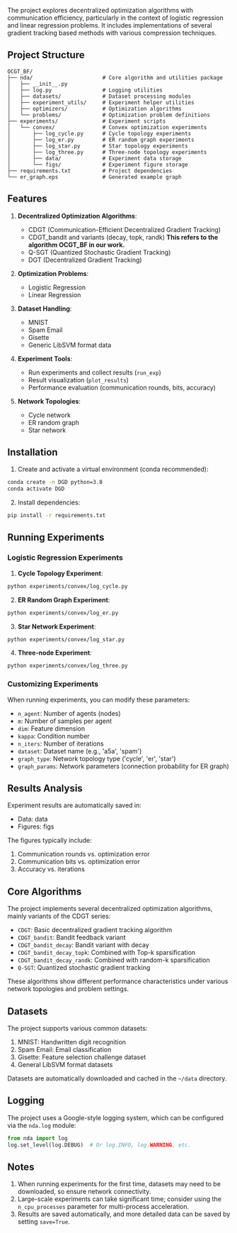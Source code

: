 The project explores decentralized optimization algorithms with communication efficiency, particularly in the context of logistic regression and linear regression problems. It includes implementations of several gradient tracking based methods with various compression techniques.

## Project Structure

```
OCGT_BF/
├── nda/                      # Core algorithm and utilities package
│   ├── __init__.py
│   ├── log.py                # Logging utilities
│   ├── datasets/             # Dataset processing modules
│   ├── experiment_utils/     # Experiment helper utilities
│   ├── optimizers/           # Optimization algorithms
│   └── problems/             # Optimization problem definitions
├── experiments/              # Experiment scripts
│   └── convex/               # Convex optimization experiments
│       ├── log_cycle.py      # Cycle topology experiments
│       ├── log_er.py         # ER random graph experiments
│       ├── log_star.py       # Star topology experiments
│       ├── log_three.py      # Three-node topology experiments
│       ├── data/             # Experiment data storage
│       └── figs/             # Experiment figure storage
├── requirements.txt          # Project dependencies
└── er_graph.eps              # Generated example graph
```

## Features

1. **Decentralized Optimization Algorithms**:
   - CDGT (Communication-Efficient Decentralized Gradient Tracking)
   - CDGT_bandit and variants (decay, topk, randk) **This refers to the algorithm OCGT_BF in our work.**
   - Q-SGT (Quantized Stochastic Gradient Tracking)
   - DGT (Decentralized Gradient Tracking)

2. **Optimization Problems**:
   - Logistic Regression
   - Linear Regression

3. **Dataset Handling**:
   - MNIST
   - Spam Email
   - Gisette
   - Generic LibSVM format data

4. **Experiment Tools**:
   - Run experiments and collect results (`run_exp`)
   - Result visualization (`plot_results`)
   - Performance evaluation (communication rounds, bits, accuracy)

5. **Network Topologies**:
   - Cycle network
   - ER random graph
   - Star network

## Installation

1. Create and activate a virtual environment (conda recommended):

```bash
conda create -n DGD python=3.8
conda activate DGD
```

2. Install dependencies:

```bash
pip install -r requirements.txt
```

## Running Experiments

### Logistic Regression Experiments

1. **Cycle Topology Experiment**:

```bash
python experiments/convex/log_cycle.py
```

2. **ER Random Graph Experiment**:

```bash
python experiments/convex/log_er.py
```

3. **Star Network Experiment**:

```bash
python experiments/convex/log_star.py
```

4. **Three-node Experiment**:

```bash
python experiments/convex/log_three.py
```

### Customizing Experiments

When running experiments, you can modify these parameters:

- `n_agent`: Number of agents (nodes)
- `m`: Number of samples per agent
- `dim`: Feature dimension
- `kappa`: Condition number
- `n_iters`: Number of iterations
- `dataset`: Dataset name (e.g., 'a5a', 'spam')
- `graph_type`: Network topology type ('cycle', 'er', 'star')
- `graph_params`: Network parameters (connection probability for ER graph)

## Results Analysis

Experiment results are automatically saved in:
- Data: data
- Figures: figs

The figures typically include:
1. Communication rounds vs. optimization error
2. Communication bits vs. optimization error
3. Accuracy vs. iterations

## Core Algorithms

The project implements several decentralized optimization algorithms, mainly variants of the CDGT series:

- `CDGT`: Basic decentralized gradient tracking algorithm
- `CDGT_bandit`: Bandit feedback variant
- `CDGT_bandit_decay`: Bandit variant with decay
- `CDGT_bandit_decay_topk`: Combined with Top-k sparsification
- `CDGT_bandit_decay_randk`: Combined with random-k sparsification
- `Q-SGT`: Quantized stochastic gradient tracking

These algorithms show different performance characteristics under various network topologies and problem settings.

## Datasets

The project supports various common datasets:

1. MNIST: Handwritten digit recognition
2. Spam Email: Email classification
3. Gisette: Feature selection challenge dataset
4. General LibSVM format datasets

Datasets are automatically downloaded and cached in the `~/data` directory.

## Logging

The project uses a Google-style logging system, which can be configured via the `nda.log` module:

```python
from nda import log
log.set_level(log.DEBUG)  # Or log.INFO, log.WARNING, etc.
```

## Notes

1. When running experiments for the first time, datasets may need to be downloaded, so ensure network connectivity.
2. Large-scale experiments can take significant time; consider using the `n_cpu_processes` parameter for multi-process acceleration.
3. Results are saved automatically, and more detailed data can be saved by setting `save=True`.
